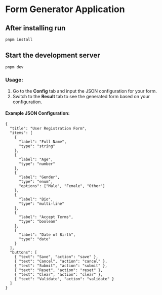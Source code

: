 # Form Generator Application

## After installing run

```bash
pnpm install
```

## Start the development server

```bash
pnpm dev
```

### Usage:

1. Go to the **Config** tab and input the JSON configuration for your form.
2. Switch to the **Result** tab to see the generated form based on your configuration.

#### Example JSON Configuration:

```
{
  "title": "User Registration Form",
  "items": [
    {
      "label": "Full Name",
      "type": "string"
    },
    {
      "label": "Age",
      "type": "number"
    },
    {
      "label": "Gender",
      "type": "enum",
      "options": ["Male", "Female", "Other"]
    },
    {
      "label": "Bio",
      "type": "multi-line"
    },
    {
      "label": "Accept Terms",
      "type": "boolean"
    },
    {
      "label": "Date of Birth",
      "type": "date"
    }
  ],
  "buttons": [
    { "text": "Save", "action": "save" },
    { "text": "Cancel", "action": "cancel" },
    { "text": "Submit", "action": "submit" },
    { "text": "Reset", "action": "reset" },
    { "text": "Clear", "action": "clear" },
    { "text": "Validate", "action": "validate" }
  ]
}
```
